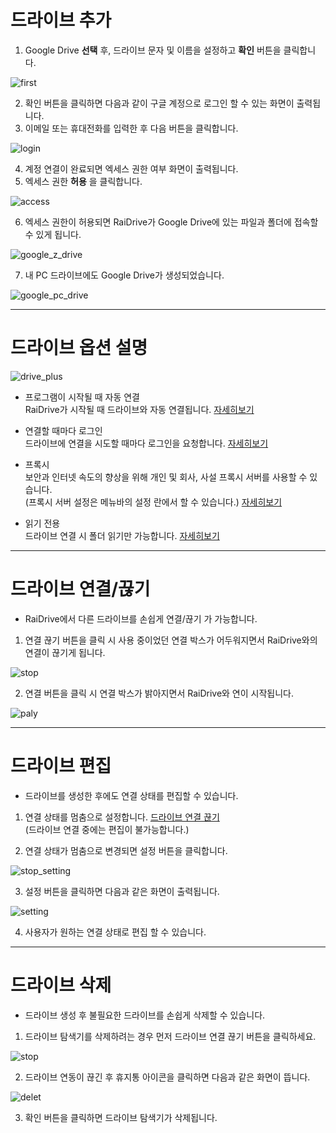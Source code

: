 # 드라이브 추가  




1. Google Drive **선택** 후, 드라이브 문자 및 이름을 설정하고 **확인** 버튼을 클릭합니다.  

![first](/first.PNG?raw=true) 


2. 확인 버튼을 클릭하면 다음과 같이 구글 계정으로 로그인 할 수 있는 화면이 출력됩니다.
3. 이메일 또는 휴대전화를 입력한 후 다음 버튼을 클릭합니다.  

![login](/login_google.PNG?raw=true)  


4. 계정 연결이 완료되면 엑세스 권한 여부 화면이 출력됩니다.
5. 엑세스 권한 **허용** 을 클릭합니다.  

![access](/google_access.PNG?raw=true)

6. 엑세스 권한이 허용되면 RaiDrive가 Google Drive에 있는 파일과 폴더에 접속할 수 있게 됩니다.  

![google_z_drive](/google_z.PNG?rawe=true)

7. 내 PC 드라이브에도 Google Drive가 생성되었습니다.  

![google_pc_drive](/google_pc_drive.PNG?rawe=true)


---

# 드라이브 옵션 설명  




![drive_plus](/drive_plus.jpg?raw=true)


  - 프로그램이 시작될 때 자동 연결  
    RaiDrive가 시작될 때 드라이브와 자동 연결됩니다. [자세히보기](https://github.com/bin1006/test/blob/master/automatic.md)  

  - 연결할 때마다 로그인  
    드라이브에 연결을 시도할 때마다 로그인을 요청합니다. [자세히보기](https://github.com/bin1006/test/blob/master/connection_login.md)
  
  - 프록시  
    보안과 인터넷 속도의 향상을 위해 개인 및 회사, 사설 프록시 서버를 사용할 수 있습니다.  
    (프록시 서버 설정은 메뉴바의 설정 란에서 할 수 있습니다.) [자세히보기](https://github.com/bin1006/test/blob/master/proxy.md#%ED%94%84%EB%A1%9D%EC%8B%9C-%EC%82%AC%EC%9A%A9)
            
  - 읽기 전용  
    드라이브 연결 시 폴더 읽기만 가능합니다. [자세히보기](https://github.com/bin1006/test/blob/master/read.md)

---


# 드라이브 연결/끊기  




- RaiDrive에서 다른 드라이브를 손쉽게 연결/끊기 가 가능합니다.  

1. 연결 끊기 버튼을 클릭 시 사용 중이었던 연결 박스가 어두워지면서 RaiDrive와의 연결이 끊기게 됩니다. 

![stop](/stop.PNG?raw=true)

2. 연결  버튼을 클릭 시 연결 박스가 밝아지면서 RaiDrive와 연이 시작됩니다.  

![paly](/play.PNG?raw=true)


---

# 드라이브 편집




- 드라이브를 생성한 후에도 연결 상태를 편집할 수 있습니다.  

1. 연결 상태를 멈춤으로 설정합니다. [드라이브 연결 끊기](https://github.com/bin1006/test/blob/master/google_drive.md#%EB%93%9C%EB%9D%BC%EC%9D%B4%EB%B8%8C-%EC%97%B0%EA%B2%B0%EB%81%8A%EA%B8%B0)  
   (드라이브 연결 중에는 편집이 불가능합니다.)  
   
2. 연결 상태가 멈춤으로 변경되면 설정 버튼을 클릭합니다.

![stop_setting](/stop_setting.PNG?raw=true)  

3. 설정 버튼을 클릭하면 다음과 같은 화면이 출력됩니다.  

![setting](/setting.PNG?raw=true)  

4. 사용자가 원하는 연결 상태로 편집 할 수 있습니다.




---  



# 드라이브 삭제  




- 드라이브 생성 후 불필요한 드라이브를 손쉽게 삭제할 수 있습니다.  


1. 드라이브 탐색기를 삭제하려는 경우 먼저 드라이브 연결 끊기 버튼을 클릭하세요.

![stop](/stop.PNG?raw=true)  

2. 드라이브 연동이 끊긴 후 휴지통 아이콘을 클릭하면 다음과 같은 화면이 뜹니다.

![delet](/delet.PNG?raw=true)  

03. 확인 버튼을 클릭하면 드라이브 탐색기가 삭제됩니다.

